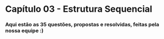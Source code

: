 # Capítulo 03 - Estrutura Sequencial
### Aqui estão as 35 questões, propostas e resolvidas, feitas pela nossa equipe :)
